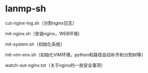 lanmp-sh
========
cut-nginx-log.sh（分割nginx日志）

init-nginx.sh（安装nginx，WEB环境）

init-system.sh（初始化系统）

init-vim-env.sh（初始化VIM环境，python和路径自动补齐和分割树等）

watch-out-nginx.txt（关于nginx的一些安全事项）

